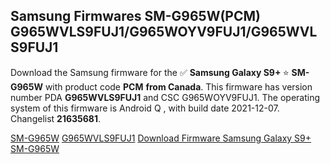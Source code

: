 <h2>Samsung Firmwares SM-G965W(PCM) G965WVLS9FUJ1/G965WOYV9FUJ1/G965WVLS9FUJ1</h2>
Download the Samsung firmware for the ✅ <strong>Samsung Galaxy S9+ </strong> ⭐ <strong>SM-G965W</strong> with product code <strong>PCM</strong> <strong> from Canada</strong>. This firmware has version number PDA <strong>G965WVLS9FUJ1</strong> and CSC G965WOYV9FUJ1. The operating system of this firmware is Android Q , with build date 2021-12-07. Changelist <strong>21635681</strong>.


[SM-G965W](https://samfirm.shop/samsung/model/SM-G965W)
[G965WVLS9FUJ1](https://samfirm.shop/samsung/pda/G965WVLS9FUJ1)
[Download Firmware Samsung Galaxy S9+ SM-G965W](https://samfirm.shop/samsung/firmware/480797)

